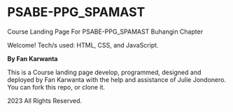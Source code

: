 # PSABE-PPG_SPAMAST
Course Landing Page For PSABE-PPG_SPAMAST Buhangin Chapter

Welcome!
Tech/s used: HTML, CSS, and JavaScript.

**By Fan Karwanta**

This is a Course landing page develop, programmed, designed and deployed by Fan Karwanta with the help and assistance of Julie Jondonero.
You can fork this repo, or clone it.

2023 All Rights Reserved.
